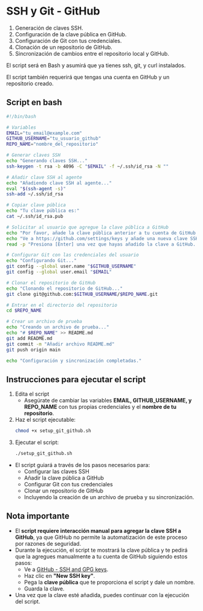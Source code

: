 # SSH y Git - GitHub

1. Generación de claves SSH.
2. Configuración de la clave pública en GitHub.
3. Configuración de Git con tus credenciales.
4. Clonación de un repositorio de GitHub.
5. Sincronización de cambios entre el repositorio local y GitHub.

El script será en Bash y asumirá que ya tienes ssh, git, y curl instalados. 

El script también requerirá que tengas una cuenta en GitHub y un repositorio creado.

## Script en bash
```bash
#!/bin/bash

# Variables
EMAIL="tu_email@example.com"
GITHUB_USERNAME="tu_usuario_github"
REPO_NAME="nombre_del_repositorio"

# Generar claves SSH
echo "Generando claves SSH..."
ssh-keygen -t rsa -b 4096 -C "$EMAIL" -f ~/.ssh/id_rsa -N ""

# Añadir clave SSH al agente
echo "Añadiendo clave SSH al agente..."
eval "$(ssh-agent -s)"
ssh-add ~/.ssh/id_rsa

# Copiar clave pública
echo "Tu clave pública es:"
cat ~/.ssh/id_rsa.pub

# Solicitar al usuario que agregue la clave pública a GitHub
echo "Por favor, añade la clave pública anterior a tu cuenta de GitHub."
echo "Ve a https://github.com/settings/keys y añade una nueva clave SSH."
read -p "Presiona [Enter] una vez que hayas añadido la clave a GitHub..."

# Configurar Git con las credenciales del usuario
echo "Configurando Git..."
git config --global user.name "$GITHUB_USERNAME"
git config --global user.email "$EMAIL"

# Clonar el repositorio de GitHub
echo "Clonando el repositorio de GitHub..."
git clone git@github.com:$GITHUB_USERNAME/$REPO_NAME.git

# Entrar en el directorio del repositorio
cd $REPO_NAME

# Crear un archivo de prueba
echo "Creando un archivo de prueba..."
echo "# $REPO_NAME" >> README.md
git add README.md
git commit -m "Añadir archivo README.md"
git push origin main

echo "Configuración y sincronización completadas."
```

## Instrucciones para ejecutar el script
1. Edita el script
    - Asegúrate de cambiar las variables **EMAIL, GITHUB_USERNAME, y REPO_NAME** con tus propias credenciales y el **nombre de tu repositorio**.
2. Haz el script ejecutable:
    ```bash
    chmod +x setup_git_github.sh
    ``` 
3. Ejecutar el script:
    ```bash
    ./setup_git_github.sh
    ```

- El script guiará a través de los pasos necesarios para:
    - Configurar las claves SSH
    - Añadir la clave pública a GitHub 
    - Configurar Git con tus credenciales 
    - Clonar un repositorio de GitHub
    - Incluyendo la creación de un archivo de prueba y su sincronización.

## Nota importante
 - El **script requiere interacción manual para agregar la clave SSH a GitHub**, ya que GitHub no permite la automatización de este proceso por razones de seguridad. 
 - Durante la ejecución, el script te mostrará la clave pública y te pedirá que la agregues manualmente a tu cuenta de GitHub siguiendo estos pasos: 
    - Ve a [GitHub - SSH and GPG keys](https://github.com/settings/keys).
    - Haz clic en **"New SSH key"**.
    - Pega la **clave pública** que te proporciona el script y dale un nombre.
    - Guarda la clave.
- Una vez que la clave esté añadida, puedes continuar con la ejecución del script.